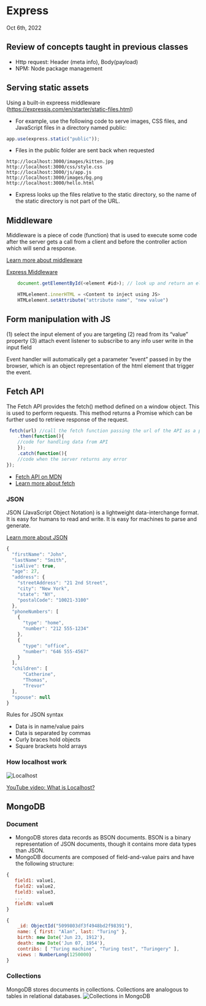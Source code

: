 # Express

Oct 6th, 2022

## Review of concepts taught in previous classes

- Http request: Header (meta info), Body(payload)
- NPM: Node package management

## Serving static assets

Using a built-in expreess middleware (https://expressjs.com/en/starter/static-files.html)

- For example, use the following code to serve images, CSS files, and JavaScript files in a directory named public:

```js
app.use(express.static("public"));
```

- Files in the public folder are sent back when requested

```
http://localhost:3000/images/kitten.jpg
http://localhost:3000/css/style.css
http://localhost:3000/js/app.js
http://localhost:3000/images/bg.png
http://localhost:3000/hello.html
```

- Express looks up the files relative to the static directory, so the name of the static directory is not part of the URL.

## Middleware

Middleware is a piece of code (function) that is used to execute some code after the server gets a call from a client and before the controller action which will send a response.

[Learn more about middleware](https://www.turing.com/kb/building-middleware-for-node-js)

[Express Middleware](https://expressjs.com/en/guide/using-middleware.html)

```js
    document.getElementById(<element #id>); // look up and return an element with the given Id

    HTMLelement.innerHTML = <Content to inject using JS>
    HTMLelement.setAttribute("attribute name", "new value")

```

## Form manipulation with JS

(1) select the input element of you are targeting
(2) read from its “value” property
(3) attach event listener to subscribe to any info user write in the input field

Event handler will automatically get a parameter “event” passed in by the browser, which is an object representation of the html element that trigger the event.

## Fetch API

The Fetch API provides the fetch() method defined on a window object. This is used to perform requests. This method returns a Promise which can be further used to retrieve response of the request.

```js
 fetch(url) //call the fetch function passing the url of the API as a parameter
    .then(function(){
    //code for handling data from API
    });
    .catch(function(){
    //code when the server returns any error
});
```

- [Fetch API on MDN](https://developer.mozilla.org/en-US/docs/Web/API/Fetch_API/Using_Fetch)
- [Learn more about fetch](https://javascript.info/fetch-api)

### JSON

JSON (JavaScript Object Notation) is a lightweight data-interchange format. It is easy for humans to read and write. It is easy for machines to parse and generate.

[Learn more about JSON](https://www.json.org/json-en.html)

```js
{
  "firstName": "John",
  "lastName": "Smith",
  "isAlive": true,
  "age": 27,
  "address": {
    "streetAddress": "21 2nd Street",
    "city": "New York",
    "state": "NY",
    "postalCode": "10021-3100"
  },
  "phoneNumbers": [
    {
      "type": "home",
      "number": "212 555-1234"
    },
    {
      "type": "office",
      "number": "646 555-4567"
    }
  ],
  "children": [
      "Catherine",
      "Thomas",
      "Trevor"
  ],
  "spouse": null
}
```

Rules for JSON syntax

- Data is in name/value pairs
- Data is separated by commas
- Curly braces hold objects
- Square brackets hold arrays

### How localhost work

![Localhost](https://www.temok.com/blog/wp-content/uploads/2020/11/005.jpg)

[YouTube video: What is Localhost?](https://youtu.be/m98GX51T5dI)

## MongoDB

### Document

- MongoDB stores data records as BSON documents. BSON is a binary representation of JSON documents, though it contains more data types than JSON.
- MongoDB documents are composed of field-and-value pairs and have the following structure:

```js
{
   field1: value1,
   field2: value2,
   field3: value3,
   ...
   fieldN: valueN
}
```

```js
{
    _id: ObjectId("5099803df3f4948bd2f98391"),
    name: { first: "Alan", last: "Turing" },
    birth: new Date('Jun 23, 1912'),
    death: new Date('Jun 07, 1954'),
    contribs: [ "Turing machine", "Turing test", "Turingery" ],
    views : NumberLong(1250000)
}
```

### Collections

MongoDB stores documents in collections. Collections are analogous to tables in relational databases.
![Collections in MongoDB](https://www.mongodb.com/docs/manual/images/crud-annotated-collection.bakedsvg.svg)
